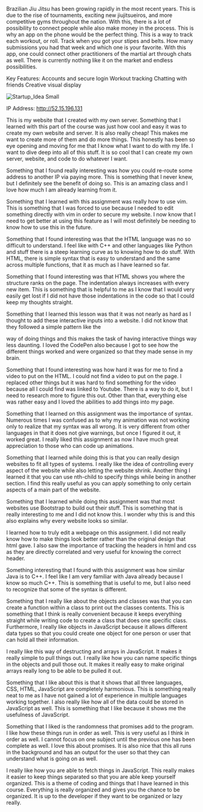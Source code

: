 Brazilian Jiu Jitsu has been growing rapidly in the most recent years. This is due to the rise of tournaments, exciting new jiujitsueiros, and more competitive gyms throughout the nation. With this, there is a lot of possibility to connect people while also make money in the process. This is why an app on the phone would be the perfect thing. This is a way to track each workout, or roll. Track when you got your stipes and belts. How many submissions you had that week and which one is your favorite. With this app, one could connect other practitioners of the martial art through chats as well. There is currently nothing like it on the market and endless possibilities.

Key Features:
Accounts and secure login
Workout tracking
Chatting with friends
Creative visual display

![Startup_Idea Small](https://user-images.githubusercontent.com/123616859/215050634-f116d183-6583-48ad-9308-7d5dc7c12f0d.jpeg)



IP Address: http://52.15.196.131

This is my website that I created with my own server. Something that I learned with this part of the course was just how cool and easy it was to create my own website and server. It is also really cheap! This makes me want to create more of them and do more things. This honestly has been so eye opening and moving for me that I know what I want to do with my life. I want to dive deep into all of this stuff. It is so cool that I can create my own server, website, and code to do whatever I want.

Something that I found really interesting was how you could re-route some address to another IP via paying more. This is something that I never knew, but I definitely see the benefit of doing so. This is an amazing class and I love how much I am already learning from it. 

Something that I learned with this assignment was really how to use vim. This is something that I was forced to use because I needed to edit something directly with vim in order to secure my website. I now know that I need to get better at using this feature as I will most definitely be needing to know how to use this in the future. 

Something that I found interesting was that the HTML language was no so difficult to understand. I feel like with C++ and other languages like Python and stuff there is a steep learning curve as to knowing how to do stuff. With HTML, there is simple syntax that is easy to understand and the same across multiple functions, that it as much as I have learned so far. 

Something that I found interesting was that HTML shows you where the structure ranks on the page. The indentation always increases with every new item. This is something that is helpful to me as I know that I would very easily get lost if I did not have those indentations in the code so that I could keep my thoughts straight. 

Something that I learned this lesson was that it was not nearly as hard as I thought to add these interactive inputs into a website. I did not know that they followed a simple pattern like the <p></p> way of doing things and this makes the task of having interactive things way less daunting. I loved the CodePen also because I got to see how the different things worked and were organized so that they made sense in my brain. 

Something that I found interesting was how hard it was for me to find a video to put on the HTML. I could not find a video to put on the page. I replaced other things but it was hard to find something for the video because all I could find was linked to Youtube. There is a way to do it, but I need to research more to figure this out. Other than that, everything else was rather easy and I loved the abilities to add things into my page. 

Something that I learned on this assignment was the importance of syntax. Numerous times I was confused as to why my animation was not working only to realize that my syntax was all wrong. It is very different from other languages in that it does not give warnings, but once I figured it out, it worked great. I really liked this assignment as now I have much great appreciation to those who can code up animations. 

Something that I learned while doing this is that you can really design websites to fit all types of systems. I really like the idea of controlling every aspect of the website while also letting the website shrink. Another thing I learned it that you can use nth-child to specify things while being in another section. I find this really useful as you can apply something to only certain aspects of a main part of the website. 

Something that I learned while doing this assignment was that most websites use Bootstrap to build out their stuff. This is something that is really interesting to me and I did not know this. I wonder why this is and this also explains why every website looks so similar. 

I learned how to truly edit a webpage on this assignment. I did not really know how to make things look better rather than the original design that html gave. I also saw the importance of tracking the headers in html and css as they are directly correlated and very useful for knowing the correct header.

Something interesting that I found with this assignment was how similar Java is to C++. I feel like I am very familiar with Java already because I know so much C++. This is something that is useful to me, but I also need to recognize that some of the syntax is different. 

Something that I really like about the objects and classes was that you can create a function within a class to print out the classes contents. This is something that I think is really convenient because it keeps everything straight while writing code to create a class that does one specific class. Furthermore, I really like objects in JavaScript because it allows different data types so that you could create one object for one person or user that can hold all their information. 

I really like this way of destructing and arrays in JavaScript. It makes it really simple to pull things out. I really like how you can name specific things in the objects and pull those out. It makes it really easy to make original arrays really long to be able to be pulled it out. 

Something that I like about this is that it shows that all three languages, CSS, HTML, JavaScript are completely harmonious. This is something really neat to me as I have not gained a lot of experience in multiple languages working together. I also really like how all of the data could be stored in JavaScript as well. This is something that I like because it shows me the usefulness of JavaScript. 

Something that I liked is the randomness that promises add to the program. I like how these things run in order as well. This is very useful as I think in order as well. I cannot focus on one subject until the previous one has been complete as well. I love this about promises. It is also nice that this all runs in the background and has an output for the user so that they can understand what is going on as well. 

I really like how you are able to fetch things in JavaScript. This really makes it easier to keep things separated so that you are able keep yourself organized. This is a theme of coding and things that I have learned in this course. Everything is really organized and gives you the chance to be organized. It is up to the developer if they want to be organized or lazy really. 

